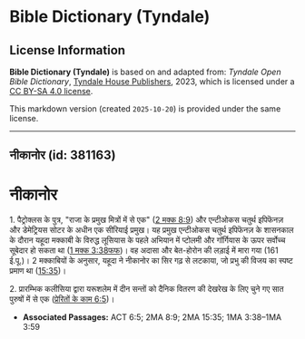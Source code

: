 # Bible Dictionary (Tyndale)

## License Information

**Bible Dictionary (Tyndale)** is based on and adapted from: _Tyndale Open Bible Dictionary_, [Tyndale House Publishers](https://tyndaleopenresources.com/), 2023, which is licensed under a [CC BY-SA 4.0 license](https://creativecommons.org/licenses/by-sa/4.0/legalcode.en).

This markdown version (created `2025-10-20`) is provided under the same license.



--------------------------------

## नीकानोर (id: 381163)

नीकानोर
=======

1\. पैट्रोक्लस के पुत्र, "राजा के प्रमुख मित्रों में से एक" ([2 मक्क 8:9](https://ref.ly/2Macc8:9)) और एन्टीओकस चतुर्थ इपिफॆनज़ और डेमेट्रियस सोटर के अधीन एक सीरियाई प्रमुख। यह प्रमुख एन्टीओकस चतुर्थ इपिफॆनज़ के शासनकाल के दौरान यहूदा मक्काबी के विरुद्ध लूसियास के पहले अभियान में प्टोलमी और गॉर्गियास के ऊपर सर्वोच्च सूबेदार हो सकता था ([1 मक्क 3:38फफ](https://ref.ly/1Macc3:38-1Macc3:59))। वह अदासा और बेत\-होरोन की लड़ाई में मारा गया (161 ई.पू.)। 2 मक्काबियों के अनुसार, यहूदा ने नीकानोर का सिर गढ़ से लटकाया, जो प्रभु की विजय का स्पष्ट प्रमाण था ([15:35](https://ref.ly/2Macc15:35))।

2\. प्रारम्भिक कलीसिया द्वारा यरूशलेम में दीन सन्तों को दैनिक वितरण की देखरेख के लिए चुने गए सात पुरुषों में से एक ([प्रेरितों के काम 6:5](https://ref.ly/Acts6:5))।

* **Associated Passages:** ACT 6:5; 2MA 8:9; 2MA 15:35; 1MA 3:38–1MA 3:59

